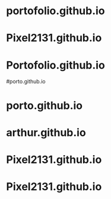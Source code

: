 # portofolio.github.io
# Pixel2131.github.io
# Portofolio.github.io
#porto.github.io
# porto.github.io
# arthur.github.io
# Pixel2131.github.io
# Pixel2131.github.io
